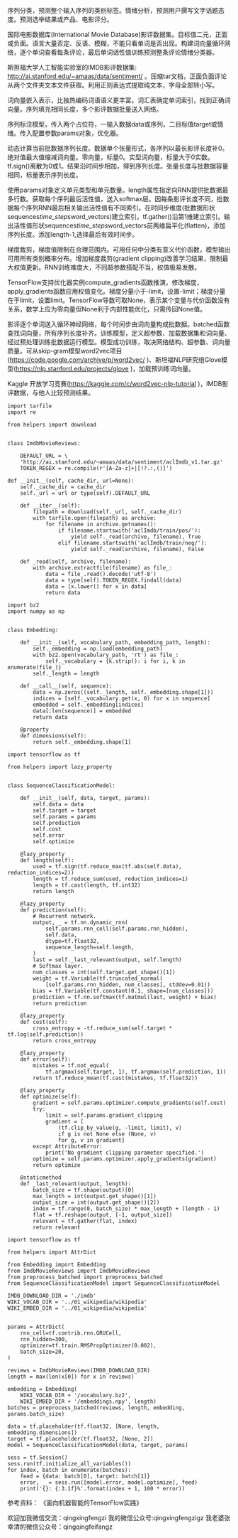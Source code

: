 序列分类，预测整个输入序列的类别标签。情绪分析，预测用户撰写文字话题态度。预测选举结果或产品、电影评分。

国际电影数据库(International Movie Database)影评数据集。目标值二元，正面或负面。语言大量否定、反语、模糊，不能只看单词是否出现。构建词向量循环网络，逐个单词查看每条评论，最后单词话性值训练预测整条评论情绪分类器。

斯担福大学人工智能实验室的IMDB影评数据集: http://ai.stanford.edu/~amaas/data/sentiment/ 。压缩tar文档，正面负面评论从两个文件夹文本文件获取。利用正则表达式提取纯文本，字母全部转小写。

词向量嵌入表示，比独热编码词语语义更丰富。词汇表确定单词索引，找到正确词向量。序列填充相同长度，多个影评数据批量送入网络。

序列标注模型，传入两个占位符，一输入数据data或序列，二目标值target或情绪。传入配置参数params对象，优化器。

动态计算当前批数据序列长度。数据单个张量形式，各序列以最长影评长度补0。绝对值最大值缩减词向量。零向量，标量0。实型词向量，标量大于0实数。tf.sign()离散为0或1。结果沿时间步相加，得到序列长度。张量长度与批数据容量相同，标量表示序列长度。

使用params对象定义单元类型和单元数量。length属性指定向RNN提供批数据最多行数。获取每个序列最后活性值，送入softmax层。因每条影评长度不同，批数据每个序列RNN最后相关输出活性值有不同索引。在时间步维度(批数据形状sequences*time_steps*word_vectors)建立索引。tf.gather()沿第1维建立索引。输出活性值形状sequences*time_steps*word_vectors前两维扁平化(flatten)，添加序列长度。添加length-1,选择最后有效时间步。

梯度裁剪，梯度值限制在合理范围内。可用任何中分类有意义代价函数，模型输出可用所有类别概率分布。增加梯度裁剪(gradient clipping)改善学习结果，限制最大权值更新。RNN训练难度大，不同超参数搭配不当，权值极易发散。

TensorFlow支持优化器实例compute_gradients函数推演，修改梯度，apply_gradients函数应用权值变化。梯度分量小于-limit，设置-limit；梯度分量在于limit，设置limit。TensorFlow导数可取None，表示某个变量与代价函数没有关系，数学上应为零向量但None利于内部性能优化，只需传回None值。

影评逐个单词送入循环神经网络，每个时间步由词向量构成批数据。batched函数查找词向量，所有序列长度补齐。训练模型，定义超参数、加载数据集和词向量、经过预处理训练批数据运行模型。模型成功训练，取决网络结构、超参数、词向量质量。可从skip-gram模型word2vec项目(https://code.google.com/archive/p/word2vec/ )、斯坦福NLP研究组Glove模型(https://nlp.stanford.edu/projects/glove )，加载预训练词向量。

Kaggle 开放学习竞赛(https://kaggle.com/c/word2vec-nlp-tutorial )，IMDB影评数据，与他人比较预测结果。


    import tarfile
    import re

    from helpers import download


    class ImdbMovieReviews:

        DEFAULT_URL = \
        'http://ai.stanford.edu/~amaas/data/sentiment/aclImdb_v1.tar.gz'
        TOKEN_REGEX = re.compile(r'[A-Za-z]+|[!?.:,()]')

    def __init__(self, cache_dir, url=None):
        self._cache_dir = cache_dir
        self._url = url or type(self).DEFAULT_URL

        def __iter__(self):
            filepath = download(self._url, self._cache_dir)
            with tarfile.open(filepath) as archive:
                for filename in archive.getnames():
                    if filename.startswith('aclImdb/train/pos/'):
                        yield self._read(archive, filename), True
                    elif filename.startswith('aclImdb/train/neg/'):
                        yield self._read(archive, filename), False

        def _read(self, archive, filename):
            with archive.extractfile(filename) as file_:
                data = file_.read().decode('utf-8')
                data = type(self).TOKEN_REGEX.findall(data)
                data = [x.lower() for x in data]
                return data

    import bz2
    import numpy as np


    class Embedding:

        def __init__(self, vocabulary_path, embedding_path, length):
            self._embedding = np.load(embedding_path)
            with bz2.open(vocabulary_path, 'rt') as file_:
                self._vocabulary = {k.strip(): i for i, k in enumerate(file_)}
            self._length = length

        def __call__(self, sequence):
            data = np.zeros((self._length, self._embedding.shape[1]))
            indices = [self._vocabulary.get(x, 0) for x in sequence]
            embedded = self._embedding[indices]
            data[:len(sequence)] = embedded
            return data

        @property
        def dimensions(self):
            return self._embedding.shape[1]

    import tensorflow as tf

    from helpers import lazy_property


    class SequenceClassificationModel:

        def __init__(self, data, target, params):
            self.data = data
            self.target = target
            self.params = params
            self.prediction
            self.cost
            self.error
            self.optimize

        @lazy_property
        def length(self):
            used = tf.sign(tf.reduce_max(tf.abs(self.data), reduction_indices=2))
            length = tf.reduce_sum(used, reduction_indices=1)
            length = tf.cast(length, tf.int32)
            return length

        @lazy_property
        def prediction(self):
            # Recurrent network.
            output, _ = tf.nn.dynamic_rnn(
                self.params.rnn_cell(self.params.rnn_hidden),
                self.data,
                dtype=tf.float32,
                sequence_length=self.length,
            )
            last = self._last_relevant(output, self.length)
            # Softmax layer.
            num_classes = int(self.target.get_shape()[1])
            weight = tf.Variable(tf.truncated_normal(
                [self.params.rnn_hidden, num_classes], stddev=0.01))
            bias = tf.Variable(tf.constant(0.1, shape=[num_classes]))
            prediction = tf.nn.softmax(tf.matmul(last, weight) + bias)
            return prediction

        @lazy_property
        def cost(self):
            cross_entropy = -tf.reduce_sum(self.target * tf.log(self.prediction))
            return cross_entropy

        @lazy_property
        def error(self):
            mistakes = tf.not_equal(
                tf.argmax(self.target, 1), tf.argmax(self.prediction, 1))
            return tf.reduce_mean(tf.cast(mistakes, tf.float32))

        @lazy_property
        def optimize(self):
            gradient = self.params.optimizer.compute_gradients(self.cost)
            try:
                limit = self.params.gradient_clipping
                gradient = [
                    (tf.clip_by_value(g, -limit, limit), v)
                    if g is not None else (None, v)
                    for g, v in gradient]
            except AttributeError:
                print('No gradient clipping parameter specified.')
            optimize = self.params.optimizer.apply_gradients(gradient)
            return optimize

        @staticmethod
        def _last_relevant(output, length):
            batch_size = tf.shape(output)[0]
            max_length = int(output.get_shape()[1])
            output_size = int(output.get_shape()[2])
            index = tf.range(0, batch_size) * max_length + (length - 1)
            flat = tf.reshape(output, [-1, output_size])
            relevant = tf.gather(flat, index)
            return relevant

    import tensorflow as tf

    from helpers import AttrDict

    from Embedding import Embedding
    from ImdbMovieReviews import ImdbMovieReviews
    from preprocess_batched import preprocess_batched
    from SequenceClassificationModel import SequenceClassificationModel

    IMDB_DOWNLOAD_DIR = './imdb'
    WIKI_VOCAB_DIR = '../01_wikipedia/wikipedia'
    WIKI_EMBED_DIR = '../01_wikipedia/wikipedia'


    params = AttrDict(
        rnn_cell=tf.contrib.rnn.GRUCell,
        rnn_hidden=300,
        optimizer=tf.train.RMSPropOptimizer(0.002),
        batch_size=20,
    )

    reviews = ImdbMovieReviews(IMDB_DOWNLOAD_DIR)
    length = max(len(x[0]) for x in reviews)

    embedding = Embedding(
        WIKI_VOCAB_DIR + '/vocabulary.bz2',
        WIKI_EMBED_DIR + '/embeddings.npy', length)
    batches = preprocess_batched(reviews, length, embedding, params.batch_size)

    data = tf.placeholder(tf.float32, [None, length, embedding.dimensions])
    target = tf.placeholder(tf.float32, [None, 2])
    model = SequenceClassificationModel(data, target, params)

    sess = tf.Session()
    sess.run(tf.initialize_all_variables())
    for index, batch in enumerate(batches):
        feed = {data: batch[0], target: batch[1]}
        error, _ = sess.run([model.error, model.optimize], feed)
        print('{}: {:3.1f}%'.format(index + 1, 100 * error))

参考资料：
《面向机器智能的TensorFlow实践》

欢迎加我微信交流：qingxingfengzi
我的微信公众号:qingxingfengzigz
我老婆张幸清的微信公众号：qingqingfeifangz